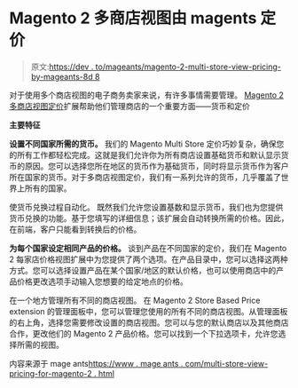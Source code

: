 # Magento 2 多商店视图由 magents 定价

> 原文:[https://dev . to/mageants/magento-2-multi-store-view-pricing-by-mageants-8d 8](https://dev.to/mageants/magento-2-multi-store-view-pricing-by-mageants-8d8)

对于使用多个商店视图的电子商务卖家来说，有许多事情需要管理。 [Magento 2 多商店视图定价](https://www.mageants.com/multi-store-view-pricing-for-magento-2.html)扩展帮助他们管理商店的一个重要方面——货币和定价

**主要特征**

**设置不同国家所需的货币。**
我们的 Magento Multi Store 定价巧妙复杂，确保您的所有工作都轻松完成。这就是我们允许你为所有商店设置基础货币和默认显示货币的原因。您可以选择您所在地区的货币作为基础货币，同时将显示货币作为客户所在国家的货币。对于多商店视图定价，我们有一系列允许的货币，几乎覆盖了世界上所有的国家。

使货币兑换过程自动化。
既然我们允许您设置基数和显示货币，我们也为您提供货币兑换的功能。基于您填写的详细信息；该扩展会自动转换所需的价格。因此，在前端，客户只能看到转换后的价格。

**为每个国家设定相同产品的价格。**
谈到产品在不同国家的定价，我们在 Magento 2 每家店价格视图扩展中为您提供了两个选项。在产品目录中，您可以选择这两种方式。您可以选择设置产品在某个国家/地区的默认价格，也可以使用商店中的产品价格更改选项手动输入您想要的给定地点的价格。

在一个地方管理所有不同的商店视图。
在 Magento 2 Store Based Price extension 的管理面板中，您可以管理您使用的所有不同的商店视图。从管理面板的右上角，选择您需要修改设置的商店视图。您可以与您的默认商店以及其他商店合作，更改他们的 Magento 2 产品价格。您可以找到一个下拉选项卡，允许您选择所需的视图。

内容来源于 mage ants[https://www . mage ants . com/multi-store-view-pricing-for-magento-2 . html](https://www.mageants.com/multi-store-view-pricing-for-magento-2.html)